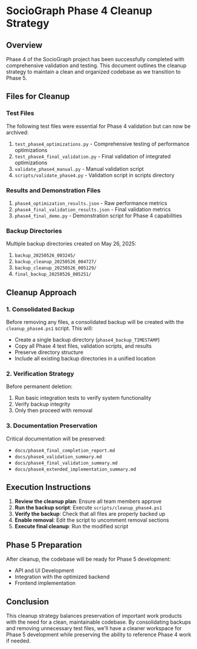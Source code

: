 # SocioGraph Phase 4 Cleanup Strategy

## Overview
Phase 4 of the SocioGraph project has been successfully completed with comprehensive validation and testing. This document outlines the cleanup strategy to maintain a clean and organized codebase as we transition to Phase 5.

## Files for Cleanup

### Test Files
The following test files were essential for Phase 4 validation but can now be archived:

1. `test_phase4_optimizations.py` - Comprehensive testing of performance optimizations
2. `test_phase4_final_validation.py` - Final validation of integrated optimizations
3. `validate_phase4_manual.py` - Manual validation script
4. `scripts/validate_phase4.py` - Validation script in scripts directory

### Results and Demonstration Files
1. `phase4_optimization_results.json` - Raw performance metrics
2. `phase4_final_validation_results.json` - Final validation metrics
3. `phase4_final_demo.py` - Demonstration script for Phase 4 capabilities

### Backup Directories
Multiple backup directories created on May 26, 2025:
1. `backup_20250526_003245/`
2. `backup_cleanup_20250526_004727/`
3. `backup_cleanup_20250526_005129/`
4. `final_backup_20250526_005251/`

## Cleanup Approach

### 1. Consolidated Backup
Before removing any files, a consolidated backup will be created with the `cleanup_phase4.ps1` script. This will:
- Create a single backup directory (`phase4_backup_TIMESTAMP`)
- Copy all Phase 4 test files, validation scripts, and results
- Preserve directory structure
- Include all existing backup directories in a unified location

### 2. Verification Strategy
Before permanent deletion:
1. Run basic integration tests to verify system functionality
2. Verify backup integrity
3. Only then proceed with removal

### 3. Documentation Preservation
Critical documentation will be preserved:
- `docs/phase4_final_completion_report.md`
- `docs/phase4_validation_summary.md`
- `docs/phase4_final_validation_summary.md`
- `docs/phase4_extended_implementation_summary.md`

## Execution Instructions

1. **Review the cleanup plan**: Ensure all team members approve
2. **Run the backup script**: Execute `scripts/cleanup_phase4.ps1`
3. **Verify the backup**: Check that all files are properly backed up
4. **Enable removal**: Edit the script to uncomment removal sections
5. **Execute final cleanup**: Run the modified script

## Phase 5 Preparation
After cleanup, the codebase will be ready for Phase 5 development:
- API and UI Development
- Integration with the optimized backend
- Frontend implementation

## Conclusion
This cleanup strategy balances preservation of important work products with the need for a clean, maintainable codebase. By consolidating backups and removing unnecessary test files, we'll have a cleaner workspace for Phase 5 development while preserving the ability to reference Phase 4 work if needed.
